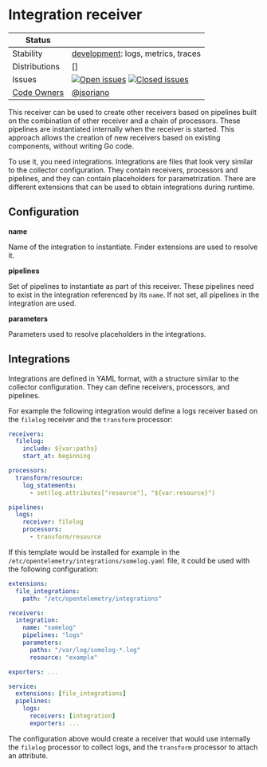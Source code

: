 # Integration receiver

<!-- status autogenerated section -->
| Status        |           |
| ------------- |-----------|
| Stability     | [development]: logs, metrics, traces   |
| Distributions | [] |
| Issues        | [![Open issues](https://img.shields.io/github/issues-search/open-telemetry/opentelemetry-collector-contrib?query=is%3Aissue%20is%3Aopen%20label%3Areceiver%2Fintegration%20&label=open&color=orange&logo=opentelemetry)](https://github.com/open-telemetry/opentelemetry-collector-contrib/issues?q=is%3Aopen+is%3Aissue+label%3Areceiver%2Fintegration) [![Closed issues](https://img.shields.io/github/issues-search/open-telemetry/opentelemetry-collector-contrib?query=is%3Aissue%20is%3Aclosed%20label%3Areceiver%2Fintegration%20&label=closed&color=blue&logo=opentelemetry)](https://github.com/open-telemetry/opentelemetry-collector-contrib/issues?q=is%3Aclosed+is%3Aissue+label%3Areceiver%2Fintegration) |
| [Code Owners](https://github.com/open-telemetry/opentelemetry-collector-contrib/blob/main/CONTRIBUTING.md#becoming-a-code-owner)    | [@jsoriano](https://www.github.com/jsoriano) |

[development]: https://github.com/open-telemetry/opentelemetry-collector/blob/main/docs/component-stability.md#development
<!-- end autogenerated section -->

This receiver can be used to create other receivers based on pipelines
built on the combination of other receiver and a chain of processors. These
pipelines are instantiated internally when the receiver is started. This
approach allows the creation of new receivers based on existing components,
without writing Go code.

To use it, you need integrations. Integrations are files that look very similar to
the collector configuration. They contain receivers, processors and
pipelines, and they can contain placeholders for parametrization. There are
different extensions that can be used to obtain integrations during runtime.

## Configuration

**name**

Name of the integration to instantiate. Finder extensions are used to resolve
it.

**pipelines**

Set of pipelines to instantiate as part of this receiver. These pipelines need
to exist in the integration referenced by its `name`. If not set, all pipelines
in the integration are used.

**parameters**

Parameters used to resolve placeholders in the integrations.

## Integrations

Integrations are defined in YAML format, with a structure similar to the
collector configuration. They can define receivers, processors, and pipelines.

For example the following integration would define a logs receiver based on the
`filelog` receiver and the `transform` processor:
```yaml
receivers:
  filelog:
    include: ${var:paths}
    start_at: beginning

processors:
  transform/resource:
    log_statements:
      - set(log.attributes["resource"], "${var:resource}")

pipelines:
  logs:
    receiver: filelog
    processors:
      - transform/resource
```

If this template would be installed for example in the `/etc/opentelemetry/integrations/somelog.yaml`
file, it could be used with the following configuration:
```yaml
extensions:
  file_integrations:
    path: "/etc/opentelemetry/integrations"

receivers:
  integration:
    name: "somelog"
    pipelines: "logs"
    parameters:
      paths: "/var/log/somelog-*.log"
      resource: "example"

exporters: ...

service:
  extensions: [file_integrations]
  pipelines:
    logs:
      receivers: [integration]
      exporters: ...
```

The configuration above would create a receiver that would use internally the
`filelog` processor to collect logs, and the `transform` processor to attach an
attribute.
